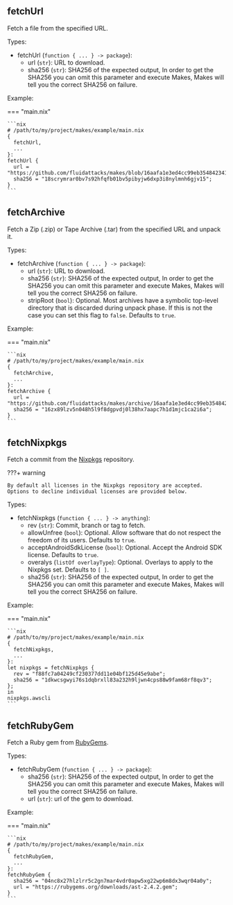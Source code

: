 ## fetchUrl

Fetch a file from the specified URL.

Types:

- fetchUrl (`function { ... } -> package`):
    - url (`str`):
        URL to download.
    - sha256 (`str`):
        SHA256 of the expected output,
        In order to get the SHA256
        you can omit this parameter and execute Makes,
        Makes will tell you the correct SHA256 on failure.

Example:

=== "main.nix"

    ```nix
    # /path/to/my/project/makes/example/main.nix
    {
      fetchUrl,
      ...
    }:
    fetchUrl {
      url = "https://github.com/fluidattacks/makes/blob/16aafa1e3ed4cc99eb354842341fbf6f478a211c/README.md";
      sha256 = "18scrymrar0bv7s92hfqfb01bv5pibyjw6dxp3i8nylmnh6gjv15";
    }
    ```

## fetchArchive

Fetch a Zip (.zip) or Tape Archive (.tar) from the specified URL
and unpack it.

Types:

- fetchArchive (`function { ... } -> package`):
    - url (`str`):
        URL to download.
    - sha256 (`str`):
        SHA256 of the expected output,
        In order to get the SHA256
        you can omit this parameter and execute Makes,
        Makes will tell you the correct SHA256 on failure.
    - stripRoot (`bool`): Optional.
        Most archives have a symbolic top-level directory
        that is discarded during unpack phase.
        If this is not the case you can set this flag to `false`.
        Defaults to `true`.

Example:

=== "main.nix"

    ```nix
    # /path/to/my/project/makes/example/main.nix
    {
      fetchArchive,
      ...
    }:
    fetchArchive {
      url = "https://github.com/fluidattacks/makes/archive/16aafa1e3ed4cc99eb354842341fbf6f478a211c.zip";
      sha256 = "16zx89lzv5n048h5l9f8dgpvdj0l38hx7aapc7h1d1mjc1ca2i6a";
    }
    ```

## fetchNixpkgs

Fetch a commit from the
[Nixpkgs](https://github.com/NixOS/nixpkgs) repository.

???+ warning

    By default all licenses in the Nixpkgs repository are accepted.
    Options to decline individual licenses are provided below.

Types:

- fetchNixpkgs (`function { ... } -> anything`):
    - rev (`str`):
        Commit, branch or tag to fetch.
    - allowUnfree (`bool`): Optional.
        Allow software that do not respect the freedom of its users.
        Defaults to `true`.
    - acceptAndroidSdkLicense (`bool`): Optional.
        Accept the Android SDK license.
        Defaults to `true`.
    - overalys (`listOf overlayType`): Optional.
        Overlays to apply to the Nixpkgs set.
        Defaults to `[ ]`.
    - sha256 (`str`):
        SHA256 of the expected output,
        In order to get the SHA256
        you can omit this parameter and execute Makes,
        Makes will tell you the correct SHA256 on failure.

Example:

=== "main.nix"

    ```nix
    # /path/to/my/project/makes/example/main.nix
    {
      fetchNixpkgs,
      ...
    }:
    let nixpkgs = fetchNixpkgs {
      rev = "f88fc7a04249cf230377dd11e04bf125d45e9abe";
      sha256 = "1dkwcsgwyi76s1dqbrxll83a232h9ljwn4cps88w9fam68rf8qv3";
    };
    in
    nixpkgs.awscli
    ```

## fetchRubyGem

Fetch a Ruby gem
from [RubyGems](https://rubygems.org/).

Types:

- fetchRubyGem (`function { ... } -> package`):
    - sha256 (`str`):
        SHA256 of the expected output,
        In order to get the SHA256
        you can omit this parameter and execute Makes,
        Makes will tell you the correct SHA256 on failure.
    - url (`str`):
        url of the gem to download.

Example:

=== "main.nix"

    ```nix
    # /path/to/my/project/makes/example/main.nix
    {
      fetchRubyGem,
      ...
    }:
    fetchRubyGem {
      sha256 = "04nc8x27hlzlrr5c2gn7mar4vdr0apw5xg22wp6m8dx3wqr04a0y";
      url = "https://rubygems.org/downloads/ast-2.4.2.gem";
    }
    ```
